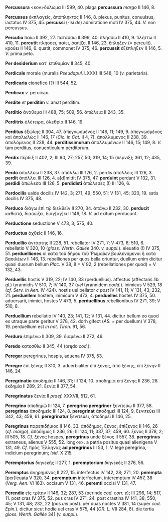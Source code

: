 **Percussura** \<κον\>δύλωμα III 599, 40. plaga **percussura** *margo*
II 146, 8.

**Percussus** ἐκπλαγείς, ἀπόπληκτος II 146, 8. plexus, punitus,
conuulsus, iactatus IV 375, 45. **percussi** (-lsi *de*) admiratione
moti IV 375, 44. *V.* non percussus.

**Percutio** παίω II 392, 27. πατάσσω II 399, 40. πλήσσω II 410, 9.
πλήττω II 410, 11. **percutit** πλήσσει, παίει, ῥαπίζει II 146, 23.
ἔπληξεν (= perculit). κρούει II 146, 6. quatit, commonet IV 375, 46.
**percussit** ἐξέπληξεν II 146, 5. *V.* prima peto.

**Per desiderium** κατ' ἐπιθυμίαν II 345, 40.

**Perdicale** morale (muralis *Pseudapul.* LXXX) III 548, 10 (*v.*
parietaria).

**Perdicaria** cionefico (?) III 544, 52.

**Perdicax** *v.* peruicax.

**Perdite** *et* **perditim** *v.* amat perditim.

**Perditio** ἀνάθεμα III 488, 75; 509, 56. ἀπώλεια II 243, 35.

**Perditrix** ὀλέτειρα, ὀλεθρία II 146, 19.

**Perditus** ἐξώλης II 304, 47. ἀπεγνωσμένος II 146, 11; 149, 9.
ἀπεγνωσμένος καὶ ἀπολωλώς II 146, 17 (*Cic. in Cat.* II 4, 7).
ἀπολλύμενος II 238, 39. ἀπολόμενος II 238, 44. **perditissimorum**
ἀπολλυμένων II 146, 15; 149, 8. *V.* tam perditus, conuenticulum
perditorum.

**Perdix** πέρδιξ II 402, 2; III 90, 27; 257, 50; 319, 14; 15 (περνιξ);
361, 12; 435, 39.

**Perdo** ἀπολλύω II 238, 37. ἀπόλλω III 126, 2. perdis ἀπόλλεις III
126, 3. **perdit** ἀπόλλει III 126, 4. a\[d\]mittit IV 375, 47.
**perduint** perdant V 132, 31. **perdidi** ἀπώλεσα III 126, 5.
**perdidisti** ἀπώλεσες (!) III 126, 6.

**Perdocilis** ualde docilis IV 142, 3; 271, 49; 550, 51; V 131, 45;
320, 19. satis docilis IV 375, 48.

**Perduco** διάγω ἐπὶ τῷ διελθεῖν II 270, 34. ἀπάγω II 232, 30.
**perducit** καθιστᾷ, διασώζει, διάγ\[αγ\]ει II 146, 18. *V.* ad exitum
perducunt.

**Perductione** seductione V 473, 3; 575, 40.

**Perductus** ἀχθείς II 146, 16.

**Perduellio** ἀντάρτης II 228, 51. rebellator IV 271, 7; V 473, 6; 510,
6. rebellatio V 320, 10 (*gloss. Werth. Gallée* 340. *v. suppl.*).
eleuatio (!) IV 375, 51. **perduelliones** οἱ κατὰ τοῦ δήμου τοῦ Ῥωμαίων
βουλενόμενοι ἢ κατὰ βασιλέων II 146, 13. rebelliones per quos bella
oriuntur, duellum enim dicitur quasi duorum bellum *Plac.* V 38, 8 = V
92, 2 (rebellationes per quod) = V 132, 43.

**Perduellis** hostis V 319, 22; IV 140, 33 (perduellius). affectus
(affectans *lib. gl.*) tyrannidis V 510, 7; IV 140, 37 (*uel* tyrannidem
*codd.*). inimicus V 529, 18 (*cf. Serv. in Aen.* IV 424). hostis uel
bellator *c post* IV 141, 11; V 131, 43; 232, 21. **perduellem** hostem,
inimicum V 473, 4. **perduelles** hostes IV 375, 50. aduersarii,
inimici, hostes V 473, 5. **perduellibus** rebellionibus IV 271, 39; V
510, 8.

**Perduellium** rebellatio IV 140, 23; 141, 12; V 131, 44. dicitur
bellum eo quod ex utraque parte geritur V 378, 42. dorh gifect (*AS.* =
per duellum) V 378, 19. perduellium est *in not. Tiron.* 91, 56.

**Perduro** ἐπιμένω II 309, 39. διαμένω II 272, 46.

**Peredo** κατεσθίω II 345, 44 (prędo *cod.*).

**Pereger** peregrinus, hospis, aduena IV 375, 53.

**Peregre** ἐπὶ ξένης II 310, 3. aduerbialiter ἐπὶ ξένης, ἀπὸ ξένης, ἐπὶ
ξένην II 146, 24.

**Peregrinatio** ἀποδημία II 146, 31; III 124, 10. ἀποδημία ἐπὶ ξένης II
236, 28. ἐκδημία II 289, 21. ξενία II 377, 54.

**Peregrinatus** ξενία II *praef.* XXXVII, 512, 61.

**Peregrino** ἀποδημῶ III 124, 7. **peregrino peregrinor** ξενιτεύω II
377, 58. **peregrinas** ἀποδημεῖς III 124, 8. **peregrinat** ἀποδημεῖ
III 124, 9. ξενιτεύει III 342, 43; 459, 61. **peregrinatur** ξενιτεύει,
ἀποδημεῖ II 146, 25.

**Peregrinus** παρεπιδήμιος II 146, 33. ἀπόδημος, ξένος, ἐπίξενος II
146, 26 (*cf. margo*). ἀπόδημος II 236, 26; III 124, 11; 337, 37; 459,
60. ξένος II 378, 2; III 505, 18. *Cf.* ξένος hospes, **peregrinus**
unde ξένος II 557, 38. **peregrinus** extraneus, alienus V 555, 52.
long\<e\>. a patria positus quasi alienigena V 131, 49. *Cf.* πρὸς
Ἕλληνας **ad peregrinos** III 53, 1. *V.* lege peregrina, indicium
peregrinum; *Isid.* X 215.

**Peremptorius** διηνεκής II 277, 1. **peremptorium** διηνεκές II 276,
56.

**Peremptus** ἀνῃρημένος II 227, 15. interfectus IV 142, 28; 271, 20.
**perempta** \[per\]leuata V 320, 34. **peremptum** interfectum,
interemptum IV 457, 38 (*Verg. Aen.* VI 163). occisum V 131, 46.
**peremti** occisi V 131, 47.

**Perendie** εἰς τρίτην II 146, 32; 287, 53 (perinde *cod. corr. e*);
III 296, 14; 517, 11. post cras IV 375, 52. pus cras IV 271, 24. post
crastina IV 141, 38; 550, 45; V 131, 48; 232, 22 (pos *uel* post). per
duas noctes V 381, 14 (super *cod. Epin.*). dicitur sicut hodie uel
cras V 575, 44 (*GR. L.* VII 284, 8). die tertia *gloss. Werth. Gallée*
341 (*v. suppl.*).

